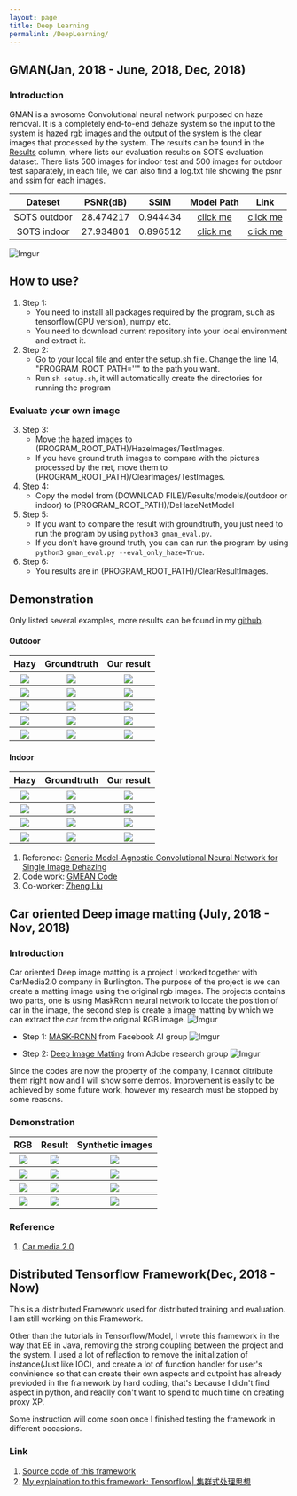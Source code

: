 ```yaml
---
layout: page
title: Deep Learning
permalink: /DeepLearning/
---
```

## GMAN(Jan, 2018 - June, 2018, Dec, 2018)
### Introduction
GMAN is a awosome Convolutional neural network purposed on haze removal. It is a completely end-to-end dehaze system so the input to the system is hazed rgb images and the output of the system is the clear images that processed by the system. The results can be found in the [Results](https://github.com/Seanforfun/GMAN_Net_Haze_Removal/tree/master/Results) column, where lists our evaluation results on SOTS evaluation dataset. There lists 500 images for indoor test and 500 images for outdoor test saparately, in each file, we can also find a log.txt file showing the psnr and ssim for each images.

| Dateset | PSNR(dB) | SSIM | Model Path | Link |
| :-: | :-: | :-: |  :-: | :-: |
| SOTS outdoor | 28.474217 | 0.944434 | [click me](https://github.com/Seanforfun/GMAN_Net_Haze_Removal/tree/master/Results/models/outdoor) | [click me](https://github.com/Seanforfun/GMAN_Net_Haze_Removal/tree/master/Results/Outdoor) |
| SOTS indoor | 27.934801 | 0.896512 | [click me](https://github.com/Seanforfun/GMAN_Net_Haze_Removal/tree/master/Results/models/indoor) | [click me](https://github.com/Seanforfun/GMAN_Net_Haze_Removal/tree/master/Results/Indoor) |

![Imgur](https://i.imgur.com/HfPpj6Q.png)

## How to use?
1. Step 1:
    * You need to install all packages required by the program, such as tensorflow(GPU version), numpy etc.
    * You need to download current repository into your local environment and extract it.
2. Step 2:
    * Go to your local file and enter the setup.sh file. Change the line 14, "PROGRAM_ROOT_PATH=''" to the path you want.
    * Run ```sh setup.sh```, it will automatically create the directories for running the program

### Evaluate your own image
3. Step 3:
    * Move the hazed images to (PROGRAM_ROOT_PATH)/HazeImages/TestImages.
    * If you have ground truth images to compare with the pictures processed by the net, move them to (PROGRAM_ROOT_PATH)/ClearImages/TestImages.
4. Step 4:
    * Copy the model from (DOWNLOAD FILE)/Results/models/(outdoor or indoor) to (PROGRAM_ROOT_PATH)/DeHazeNetModel
5. Step 5:
    * If you want to compare the result with groundtruth, you just need to run the program by using ```python3 gman_eval.py```.
    * If you don't have ground truth, you can can run the program by using ```python3 gman_eval.py --eval_only_haze=True```.
6. Step 6:
    * You results are in (PROGRAM_ROOT_PATH)/ClearResultImages.

## Demonstration
Only listed several examples, more results can be found in my [github](https://github.com/Seanforfun/GMAN_Net_Haze_Removal/tree/master/Results).
#### Outdoor
<table>
	<tr>
		<th>Hazy</th>
		<th>Groundtruth</th>
		<th>Our result</th>	
	</tr>
	<tr>
		<th><img src="https://i.imgur.com/8S6cpRe.jpg"/></th>		
		<th><img src="https://i.imgur.com/fUhQuld.png"/></th>
		<th><img src="https://i.imgur.com/jOLhygU.jpg"/></th>
	</tr>
	<tr>
		<th><img src="https://i.imgur.com/deNcv4O.jpg"/></th>		
		<th><img src="https://i.imgur.com/L66qRbw.png"/></th>
		<th><img src="https://i.imgur.com/miDdMgk.jpg"/></th>
	</tr>
	<tr>
		<th><img src="https://i.imgur.com/rFTGcVD.jpg"/></th>		
		<th><img src="https://i.imgur.com/aSmMOJE.png"/></th>
		<th><img src="https://i.imgur.com/r1YPHym.jpg"/></th>
	</tr>
	<tr>
		<th><img src="https://i.imgur.com/iBE5sGw.jpg"/></th>		
		<th><img src="https://i.imgur.com/u6HY6qE.png"/></th>
		<th><img src="https://i.imgur.com/x2Uu3Tc.jpg"/></th>
	</tr>
	<tr>
		<th><img src="https://i.imgur.com/cVtaJnm.jpg"/></th>		
		<th><img src="https://i.imgur.com/4QKZdHa.png"/></th>
		<th><img src="https://i.imgur.com/wQ6SmiQ.jpg"/></th>
	</tr>
</table>

#### Indoor
<table>
	<tr>
		<th>Hazy</th>
		<th>Groundtruth</th>
		<th>Our result</th>	
	</tr>
	<tr>
		<th><img src="https://i.imgur.com/81MUWBh.png"/></th>		
		<th><img src="https://i.imgur.com/bsqSWNC.png"/></th>
		<th><img src="https://i.imgur.com/pBhsVG8.jpg"/></th>
	</tr>
	<tr>
		<th><img src="https://i.imgur.com/UrDTN2G.png"/></th>		
		<th><img src="https://i.imgur.com/75yuyRw.png"/></th>
		<th><img src="https://i.imgur.com/Y7TbUOR.jpg"/></th>
	</tr>
	<tr>
		<th><img src="https://i.imgur.com/rx5jrpd.png"/></th>		
		<th><img src="https://i.imgur.com/7cPB8Wg.png"/></th>
		<th><img src="https://i.imgur.com/fFIwaMG.jpg"/></th>
	</tr>
	<tr>
		<th><img src="https://i.imgur.com/9bWE6zj.png"/></th>		
		<th><img src="https://i.imgur.com/fbAWMTg.png"/></th>
		<th><img src="https://i.imgur.com/r6GiyXj.jpg"/></th>
	</tr>	
</table>

1. Reference: [Generic Model-Agnostic Convolutional Neural Network for Single Image Dehazing](https://arxiv.org/abs/1810.02862)
2. Code work: [GMEAN Code](https://github.com/Seanforfun/GMAN_Net_Haze_Removal)
3. Co-worker: [Zheng Liu](https://github.com/MintcakeDotCom)


## Car oriented Deep image matting (July, 2018 - Nov, 2018)
### Introduction
Car oriented Deep image matting is a project I worked together with CarMedia2.0 company in Burlington. The purpose of the project is we can create a matting image using the original rgb images. The projects contains two parts, one is using MaskRcnn neural network to locate the position of car in the image, the second step is create a image matting by which we can extract the car from the original RGB image.
![Imgur](https://i.imgur.com/1h8wd0M.png)

* Step 1: [MASK-RCNN](https://arxiv.org/pdf/1703.06870.pdf) from Facebook AI group
![Imgur](https://i.imgur.com/4hOnfrJ.png)

* Step 2: [Deep Image Matting](https://arxiv.org/pdf/1703.03872.pdf) from Adobe research group
![Imgur](https://i.imgur.com/lPmd2QJ.png)

Since the codes are now the property of the company, I cannot ditribute them right now and I will show some demos. Improvement is easily to be achieved by some future work, however my research must be stopped by some reasons.

### Demonstration
<table>
	<tr>
		<th>RGB</th>
		<th>Result</th>
		<th>Synthetic images</th>
	</tr>
	<tr>
		<th><img src="https://i.imgur.com/NkjvE1R.png"/></th>		
		<th><img src="https://i.imgur.com/AsIfjDY.png"/></th>
		<th><img src="https://i.imgur.com/Gt0g1BY.png"/></th>
	</tr>
	<tr>
		<th><img src="https://i.imgur.com/6pwUJ7e.png"/></th>		
		<th><img src="https://i.imgur.com/1c80v6C.png"/></th>
		<th><img src="https://i.imgur.com/eYHD8iu.png"/></th>
	</tr>
	<tr>
		<th><img src="https://i.imgur.com/o8dZuh7.png"/></th>		
		<th><img src="https://i.imgur.com/SJb4oTI.png"/></th>
		<th><img src="https://i.imgur.com/cNaFwB5.png"/></th>
	</tr>
	<tr>
		<th><img src="https://i.imgur.com/Hjgy4Ey.png"/></th>		
		<th><img src="https://i.imgur.com/4ZkOAdB.png"/></th>
		<th><img src="https://i.imgur.com/Vp0Je1W.png"/></th>
	</tr>
</table>

### Reference
1. [Car media 2.0](http://www.carpics2p0.com/)

## Distributed Tensorflow Framework(Dec, 2018 - Now)
This is a distributed Framework used for distributed training and evaluation. I am still working on this Framework.

Other than the tutorials in Tensorflow/Model, I wrote this framework in the way that EE in Java, removing the strong coupling between the project and the system. I used a lot of reflaction to remove the initialization of instance(Just like IOC), and create a lot of function handler for user's convinience so that can create their own aspects and cutpoint has already previoded in the framework by hard coding, that's because I didn't find aspect in python, and readlly don't want to spend to much time on creating proxy XP.

Some instruction will come soon once I finished testing the framework in different occasions.

### Link
1. [Source code of this framework](https://github.com/Seanforfun/Distributed-Tensorflow-Framework)
2. [My explaination to this framework: Tensorflow| 集群式处理思想](https://seanforfun.github.io/deeplearning/2018/12/03/DistributeTensorflowFramework.html)
